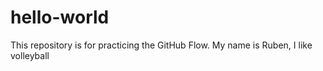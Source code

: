 # hello-world
This repository is for practicing the GitHub Flow.
My name is Ruben, I like volleyball
